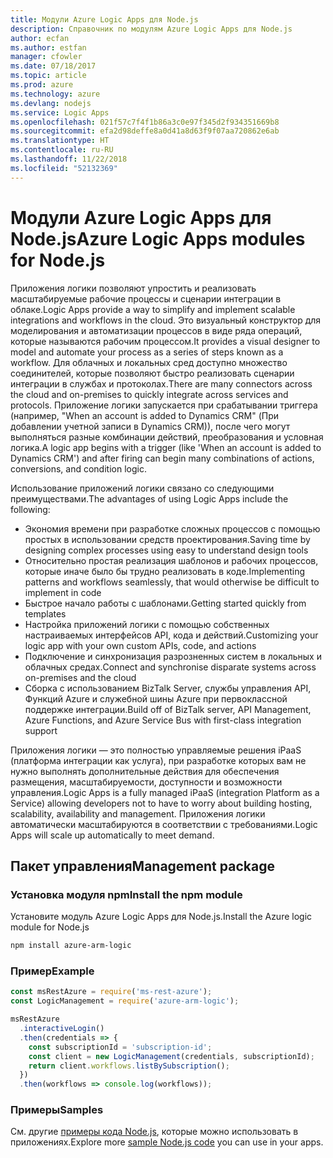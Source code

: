 ```yaml
---
title: Модули Azure Logic Apps для Node.js
description: Справочник по модулям Azure Logic Apps для Node.js
author: ecfan
ms.author: estfan
manager: cfowler
ms.date: 07/18/2017
ms.topic: article
ms.prod: azure
ms.technology: azure
ms.devlang: nodejs
ms.service: Logic Apps
ms.openlocfilehash: 021f57c7f4f1b86a3c0e97f345d2f934351669b8
ms.sourcegitcommit: efa2d98deffe8a0d41a8d63f9f07aa720862e6ab
ms.translationtype: HT
ms.contentlocale: ru-RU
ms.lasthandoff: 11/22/2018
ms.locfileid: "52132369"
---
```

# <a name="azure-logic-apps-modules-for-nodejs"></a><span data-ttu-id="5ff50-103">Модули Azure Logic Apps для Node.js</span><span class="sxs-lookup"><span data-stu-id="5ff50-103">Azure Logic Apps modules for Node.js</span></span>

<span data-ttu-id="5ff50-104">Приложения логики позволяют упростить и реализовать масштабируемые рабочие процессы и сценарии интеграции в облаке.</span><span class="sxs-lookup"><span data-stu-id="5ff50-104">Logic Apps provide a way to simplify and implement scalable integrations and workflows in the cloud.</span></span> <span data-ttu-id="5ff50-105">Это визуальный конструктор для моделирования и автоматизации процессов в виде ряда операций, которые называются рабочим процессом.</span><span class="sxs-lookup"><span data-stu-id="5ff50-105">It provides a visual designer to model and automate your process as a series of steps known as a workflow.</span></span> <span data-ttu-id="5ff50-106">Для облачных и локальных сред доступно множество соединителей, которые позволяют быстро реализовать сценарии интеграции в службах и протоколах.</span><span class="sxs-lookup"><span data-stu-id="5ff50-106">There are many connectors across the cloud and on-premises to quickly integrate across services and protocols.</span></span> <span data-ttu-id="5ff50-107">Приложение логики запускается при срабатывании триггера (например, "When an account is added to Dynamics CRM" (При добавлении учетной записи в Dynamics CRM)), после чего могут выполняться разные комбинации действий, преобразования и условная логика.</span><span class="sxs-lookup"><span data-stu-id="5ff50-107">A logic app begins with a trigger (like 'When an account is added to Dynamics CRM') and after firing can begin many combinations of actions, conversions, and condition logic.</span></span>

<span data-ttu-id="5ff50-108">Использование приложений логики связано со следующими преимуществами.</span><span class="sxs-lookup"><span data-stu-id="5ff50-108">The advantages of using Logic Apps include the following:</span></span>
- <span data-ttu-id="5ff50-109">Экономия времени при разработке сложных процессов с помощью простых в использовании средств проектирования.</span><span class="sxs-lookup"><span data-stu-id="5ff50-109">Saving time by designing complex processes using easy to understand design tools</span></span>
- <span data-ttu-id="5ff50-110">Относительно простая реализация шаблонов и рабочих процессов, которые иначе было бы трудно реализовать в коде.</span><span class="sxs-lookup"><span data-stu-id="5ff50-110">Implementing patterns and workflows seamlessly, that would otherwise be difficult to implement in code</span></span>
- <span data-ttu-id="5ff50-111">Быстрое начало работы с шаблонами.</span><span class="sxs-lookup"><span data-stu-id="5ff50-111">Getting started quickly from templates</span></span>
- <span data-ttu-id="5ff50-112">Настройка приложений логики с помощью собственных настраиваемых интерфейсов API, кода и действий.</span><span class="sxs-lookup"><span data-stu-id="5ff50-112">Customizing your logic app with your own custom APIs, code, and actions</span></span>
- <span data-ttu-id="5ff50-113">Подключение и синхронизация разрозненных систем в локальных и облачных средах.</span><span class="sxs-lookup"><span data-stu-id="5ff50-113">Connect and synchronise disparate systems across on-premises and the cloud</span></span>
- <span data-ttu-id="5ff50-114">Сборка с использованием BizTalk Server, службы управления API, Функций Azure и служебной шины Azure при первоклассной поддержке интеграции.</span><span class="sxs-lookup"><span data-stu-id="5ff50-114">Build off of BizTalk server, API Management, Azure Functions, and Azure Service Bus with first-class integration support</span></span>

<span data-ttu-id="5ff50-115">Приложения логики — это полностью управляемые решения iPaaS (платформа интеграции как услуга), при разработке которых вам не нужно выполнять дополнительные действия для обеспечения размещения, масштабируемости, доступности и возможности управления.</span><span class="sxs-lookup"><span data-stu-id="5ff50-115">Logic Apps is a fully managed iPaaS (integration Platform as a Service) allowing developers not to have to worry about building hosting, scalability, availability and management.</span></span> <span data-ttu-id="5ff50-116">Приложения логики автоматически масштабируются в соответствии с требованиями.</span><span class="sxs-lookup"><span data-stu-id="5ff50-116">Logic Apps will scale up automatically to meet demand.</span></span>

## <a name="management-package"></a><span data-ttu-id="5ff50-117">Пакет управления</span><span class="sxs-lookup"><span data-stu-id="5ff50-117">Management package</span></span>

### <a name="install-the-npm-module"></a><span data-ttu-id="5ff50-118">Установка модуля npm</span><span class="sxs-lookup"><span data-stu-id="5ff50-118">Install the npm module</span></span>

<span data-ttu-id="5ff50-119">Установите модуль Azure Logic Apps для Node.js.</span><span class="sxs-lookup"><span data-stu-id="5ff50-119">Install the Azure logic module for Node.js</span></span>

```bash
npm install azure-arm-logic
```

### <a name="example"></a><span data-ttu-id="5ff50-120">Пример</span><span class="sxs-lookup"><span data-stu-id="5ff50-120">Example</span></span>

```javascript
const msRestAzure = require('ms-rest-azure');
const LogicManagement = require('azure-arm-logic');

msRestAzure
  .interactiveLogin()
  .then(credentials => {
    const subscriptionId = 'subscription-id';
    const client = new LogicManagement(credentials, subscriptionId);
    return client.workflows.listBySubscription();
  })
  .then(workflows => console.log(workflows));
```

### <a name="samples"></a><span data-ttu-id="5ff50-121">Примеры</span><span class="sxs-lookup"><span data-stu-id="5ff50-121">Samples</span></span>

<span data-ttu-id="5ff50-122">См. другие [примеры кода Node.js](https://azure.microsoft.com/resources/samples/?platform=nodejs), которые можно использовать в приложениях.</span><span class="sxs-lookup"><span data-stu-id="5ff50-122">Explore more [sample Node.js code](https://azure.microsoft.com/resources/samples/?platform=nodejs) you can use in your apps.</span></span>
